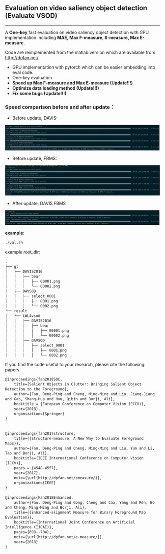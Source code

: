 ## Evaluation on video saliency object detection (Evaluate VSOD)

---
A **One-key** fast evaluation on video saliency object detection with GPU implementation including **MAE, Max F-measure, S-measure, Max E-measure**.

Code are reimplemented from the matlab version which are available from http://dpfan.net/

* GPU implementation with pytorch which can be easier embedding into eval code.
* One-key evaluation
* **Speed up Max F-measure and Max E-measure (Update!!!)**
* **Optimize data loading method (Update!!!)**
* **Fix some bugs (Update!!!)**

### **Speed comparison before and after update：**

* Before update, DAVIS:

![](./images/Before_DAVIS.png)

* Before update, FBMS:

![](./images/Before_FBMS.png)

* After update, DAVIS FBMS

![](./images/After_DAVIS_FBMS.png)

**example:**

```bash
./val.sh
```
example root_dir:
```
.
├── gt
│   ├── DAVIS2016
│   │   ├── bear
│   │   │   ├── 00001.png
│   │   │   └── 00002.png
│   ├── DAVSOD
│   │   ├── select_0001
│   │   │   ├── 0001.png
│   │   │   └── 0002.png
└── result
│   └── LWL4vsod
│   │   ├── DAVIS2016
│   │   │   ├── bear
│   │   │   │   ├── 00001.png
│   │   │   │   └── 00002.png
│   │   ├── DAVSOD
│   │   │   ├── select_0001
│   │   │   │   ├── 0001.png
│   │   │   │   └── 0002.png
```


If you find the code useful to your research, please cite the following papers.
```
@inproceedings{fan2018SOC,
	title={Salient Objects in Clutter: Bringing Salient Object Detection to the Foreground},
	author={Fan, Deng-Ping and Cheng, Ming-Ming and Liu, Jiang-Jiang and Gao, Shang-Hua and Hou, Qibin and Borji, Ali},
	booktitle = {European Conference on Computer Vision (ECCV)},
	year={2018},
	organization={Springer}
}


@inproceedings{fan2017structure,
	title={{Structure-measure: A New Way to Evaluate Foreground Maps}},
	author={Fan, Deng-Ping and Cheng, Ming-Ming and Liu, Yun and Li, Tao and Borji, Ali},
	booktitle={IEEE International Conference on Computer Vision (ICCV)},
	pages = {4548-4557},
	year={2017},
	note={\url{http://dpfan.net/smeasure/}},
	organization={IEEE}
}

@inproceedings{Fan2018Enhanced,
	author={Fan, Deng-Ping and Gong, Cheng and Cao, Yang and Ren, Bo and Cheng, Ming-Ming and Borji, Ali},
	title={{Enhanced-alignment Measure for Binary Foreground Map Evaluation}},
	booktitle={International Joint Conference on Artificial Intelligence (IJCAI)},
	pages={698--704},
	note={\url{http://dpfan.net/e-measure/}},
	year={2018}
}
```
